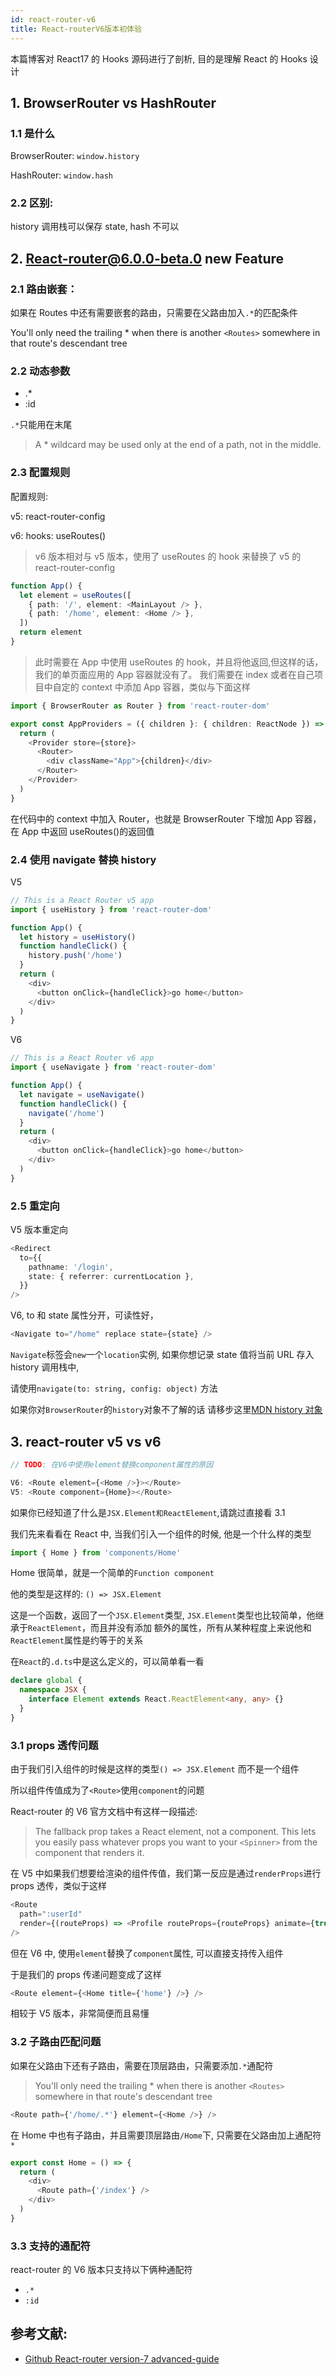 ```yaml
---
id: react-router-v6
title: React-routerV6版本初体验
---
```


本篇博客对 React17 的 Hooks 源码进行了剖析, 目的是理解 React 的 Hooks 设计

## 1. BrowserRouter vs HashRouter

### 1.1 是什么

BrowserRouter: `window.history`

HashRouter: `window.hash`

### 2.2 区别:

history 调用栈可以保存 state, hash 不可以

## 2. React-router@6.0.0-beta.0 new Feature

### 2.1 路由嵌套：

如果在 Routes 中还有需要嵌套的路由，只需要在父路由加入`.*`的匹配条件

You'll only need the trailing \* when there is another `<Routes>` somewhere in that route's descendant tree

### 2.2 动态参数

- .\*
- :id

`.*`只能用在末尾

> A \* wildcard may be used only at the end of a path, not in the middle.

### 2.3 配置规则

配置规则:

v5: react-router-config

v6: hooks: useRoutes()

> v6 版本相对与 v5 版本，使用了 useRoutes 的 hook 来替换了 v5 的 react-router-config

```typescript jsx
function App() {
  let element = useRoutes([
    { path: '/', element: <MainLayout /> },
    { path: '/home', element: <Home /> },
  ])
  return element
}
```

> 此时需要在 App 中使用 useRoutes 的 hook，并且将他返回,但这样的话，我们的单页面应用的 App 容器就没有了。
> 我们需要在 index 或者在自己项目中自定的 context 中添加 App 容器，类似与下面这样

```typescript jsx
import { BrowserRouter as Router } from 'react-router-dom'

export const AppProviders = ({ children }: { children: ReactNode }) => {
  return (
    <Provider store={store}>
      <Router>
        <div className="App">{children}</div>
      </Router>
    </Provider>
  )
}
```

在代码中的 context 中加入 Router，也就是 BrowserRouter 下增加 App 容器，在 App 中返回 useRoutes()的返回值

### 2.4 使用 navigate 替换 history

V5

```typescript jsx
// This is a React Router v5 app
import { useHistory } from 'react-router-dom'

function App() {
  let history = useHistory()
  function handleClick() {
    history.push('/home')
  }
  return (
    <div>
      <button onClick={handleClick}>go home</button>
    </div>
  )
}
```

V6

```typescript jsx
// This is a React Router v6 app
import { useNavigate } from 'react-router-dom'

function App() {
  let navigate = useNavigate()
  function handleClick() {
    navigate('/home')
  }
  return (
    <div>
      <button onClick={handleClick}>go home</button>
    </div>
  )
}
```

### 2.5 重定向

V5 版本重定向

```typescript jsx
<Redirect
  to={{
    pathname: '/login',
    state: { referrer: currentLocation },
  }}
/>
```

V6, to 和 state 属性分开，可读性好，

```typescript jsx
<Navigate to="/home" replace state={state} />
```

`Navigate`标签会`new`一个`location`实例, 如果你想记录 state 值将当前 URL 存入 history 调用栈中,

请使用`navigate(to: string, config: object)` 方法

如果你对`BrowserRouter`的`history`对象不了解的话
请移步这里[MDN history 对象](https://developer.mozilla.org/zh-CN/docs/Web/API/History)

## 3. react-router v5 vs v6

```typescript jsx
// TODO: 在V6中使用element替换component属性的原因

V6: <Route element={<Home />}></Route>
V5: <Route component={Home}></Route>
```

如果你已经知道了什么是`JSX.Element和ReactElement`,请跳过直接看 3.1

我们先来看看在 React 中, 当我们引入一个组件的时候, 他是一个什么样的类型

```typescript jsx
import { Home } from 'components/Home'
```

Home 很简单，就是一个简单的`Function component`

他的类型是这样的: `() => JSX.Element`

这是一个函数，返回了一个`JSX.Element`类型, `JSX.Element`类型也比较简单，他继承于`ReactElement`，而且并没有添加
额外的属性，所有从某种程度上来说他和`ReactElement`属性是约等于的关系

在`React`的`.d.ts`中是这么定义的，可以简单看一看

```typescript
declare global {
  namespace JSX {
    interface Element extends React.ReactElement<any, any> {}
  }
}
```

### 3.1 props 透传问题

由于我们引入组件的时候是这样的类型`() => JSX.Element` 而不是一个组件

所以组件传值成为了`<Route>`使用`component`的问题

React-router 的 V6 官方文档中有这样一段描述:

> The fallback prop takes a React element, not a component.
> This lets you easily pass whatever props you want to your `<Spinner>` from the component that renders it.

在 V5 中如果我们想要给渲染的组件传值，我们第一反应是通过`renderProps`进行 props 透传，类似于这样

```typescript jsx
<Route
  path=":userId"
  render={(routeProps) => <Profile routeProps={routeProps} animate={true} />}
/>
```

但在 V6 中, 使用`element`替换了`component`属性, 可以直接支持传入组件

于是我们的 props 传递问题变成了这样

```typescript jsx
<Route element={<Home title={'home'} />} />
```

相较于 V5 版本，非常简便而且易懂

### 3.2 子路由匹配问题

如果在父路由下还有子路由，需要在顶层路由，只需要添加`.*`通配符

> You'll only need the trailing \* when there is another `<Routes>` somewhere in that route's descendant tree

```typescript jsx
<Route path={'/home/.*'} element={<Home />} />
```

在 Home 中也有子路由，并且需要顶层路由`/Home`下, 只需要在父路由加上通配符`*`

```typescript jsx
export const Home = () => {
  return (
    <div>
      <Route path={'/index'} />
    </div>
  )
}
```

### 3.3 支持的通配符

react-router 的 V6 版本只支持以下俩种通配符

- `.*`
- `:id`

## 参考文献:

- [Github React-router version-7 advanced-guide](https://github.com/ReactTraining/react-router/blob/v6.0.0-beta.0/docs/advanced-guides/migrating-5-to-6.md)
